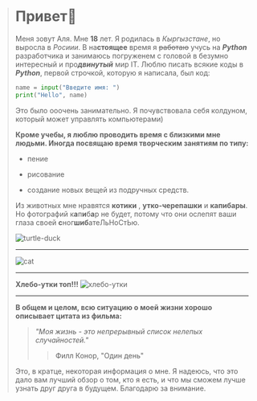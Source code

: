 ># Привет🙂
>
>Меня зовут Аля. Мне **18** лет. Я родилась в _Кыргызстане_, но выросла в _Росиии_. В на**стоящее** время я ~~работаю~~  учусь на ***Python*** разработчика и занимаюсь погруженем с головой в безумно интересный и про***двинутый*** мир IT. Люблю писать всякие коды в ***Python***, первой строчкой, которую я написала, был код: 
>```python
> name = input("Введите имя: ")
> print("Hello", name)
>```
>Это было оooчень занимательно. Я почувствовала себя  колдуном, который может управлять компьютерами)
>
>
>**Кроме учебы, я люблю проводить время с близкими мне людьми. Иногда посвящаю время творческим занятиям по типу:** 
>- пение
>+ рисование
>* создание новых вещей из подручных средств.
>
>Из животных мне нравятся **котики** , __утко-черепашки__ и **капибары**. Но фотографий к**а**п**и**б**а**р не будет, потому что они ослепят ваши глаза своей **с**ног**шиб**атеЛьНоСтЬю. 
>
>
>![turtle-duck](https://phonoteka.org/uploads/posts/2021-05/1622112387_24-phonoteka_org-p-cherepashka-milii-art-krasivo-29.jpg)
>
>---
>
>![cat](https://avatars.mds.yandex.net/i?id=b53c6bf6e1978c2750fb616198bc9a9c76190b64-6948927-images-thumbs&n=13)
>
>---
>
> **Хлебо-утки топ!!!** 
>![хлебо-утки](https://avatars.mds.yandex.net/i?id=8479da9f3d0c2645cd59f19e147b9fbf717d9d9b-7001681-images-thumbs&n=13)
>
>---
> **В общем и целом, всю ситуацию о моей жизни хорошо описывает цитата из фильма:** 
>>  _"Моя жизнь - это непрерывный список нелепых случайностей."_ 
>>> Филл Конор, "Один день"
>
>
>Это, в кратце, некоторая информация о мне. Я надеюсь, что это дало вам лучший обзор о том, кто я есть, и что мы сможем лучше узнать друг друга в будущем. Благодарю за внимание.